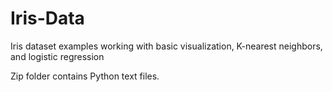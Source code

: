 # Iris-Data

Iris dataset examples working with basic visualization, K-nearest neighbors, and logistic regression

Zip folder contains Python text files.
